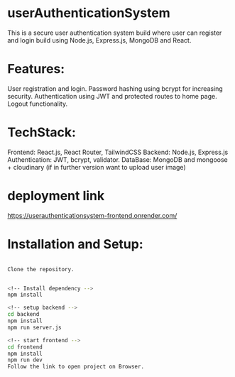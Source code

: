 # userAuthenticationSystem
This is a secure user authentication system build where user can register and login
build using Node.js, Express.js, MongoDB and React.

# Features:
User registration and login.
Password hashing using bcrypt for increasing security.
Authentication using JWT and protected routes to home page.
Logout functionality.

# TechStack:
Frontend: React.js, React Router, TailwindCSS
Backend: Node.js, Express.js
Authentication: JWT, bcrypt, validator.
DataBase: MongoDB and mongoose + cloudinary (if in further version want to upload user image)

# deployment link
https://userauthenticationsystem-frontend.onrender.com/

# Installation and Setup:
```sh

Clone the repository.


<!-- Install dependency -->
npm install

<!-- setup backend -->
cd backend
npm install
npm run server.js

<!-- start frontend -->
cd frontend  
npm install     
npm run dev    
Follow the link to open project on Browser.
